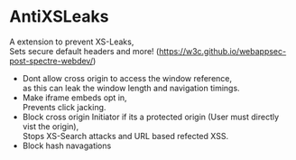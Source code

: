 # AntiXSLeaks
A extension to prevent XS-Leaks,  
Sets secure default headers and more! (https://w3c.github.io/webappsec-post-spectre-webdev/)

- Dont allow cross origin to access the window reference,  
as this can leak the window length and navigation timings.
- Make iframe embeds opt in,  
Prevents click jacking.
- Block cross origin Initiator if its a protected origin (User must directly vist the origin),  
Stops XS-Search attacks and URL based refected XSS.
- Block hash navagations
